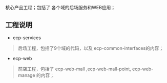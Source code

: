 核心产品工程；包括了 各个域的后场服务和WEB应用；

## 工程说明
 * ecp-services
 > 后场工程，包括了9个域的代码，以及 ecp-common-interfaces的内容；
 * ecp-web
 > 前店工程，包括了 ecp-web-mall ,ecp-web-mall-point, ecp-web-manage 的内容；
 